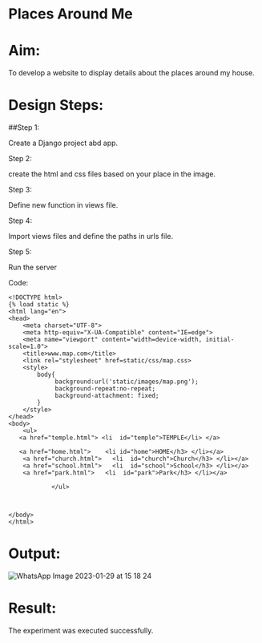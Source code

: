 # Places Around Me
# Aim:
To develop a website to display details about the places around my house.

# Design Steps:

##Step 1:


Create a Django project abd app.

Step 2:


create the html and css files based on your place in the image.

Step 3:


Define new function in views file.

Step 4:


Import views files and define the paths in urls file.

Step 5:


Run the server


Code:
```
<!DOCTYPE html>
{% load static %}
<html lang="en">
<head>
    <meta charset="UTF-8">
    <meta http-equiv="X-UA-Compatible" content="IE=edge">
    <meta name="viewport" content="width=device-width, initial-scale=1.0">
    <title>www.map.com</title>
    <link rel="stylesheet" href=static/css/map.css>
    <style>
        body{
             background:url('static/images/map.png');
             background-repeat:no-repeat;
             background-attachment: fixed;
        }
    </style>
</head>
<body>
    <ul>
   <a href="temple.html"> <li  id="temple">TEMPLE</li> </a>
    
   <a href="home.html">    <li id="home">HOME</h3> </li></a>
    <a href="church.html">   <li  id="church">Church</h3> </li></a>
    <a href="school.html">   <li  id="school">School</h3> </li></a>
    <a href="park.html">   <li  id="park">Park</h3> </li></a>
            
            </ul> 

   
    
</body>
</html>
```


# Output:

![WhatsApp Image 2023-01-29 at 15 18 24](https://user-images.githubusercontent.com/119433834/215319589-6751f9b9-efdd-40e4-8ffb-1cfc35b90deb.jpg)


# Result:

The experiment was executed successfully.

